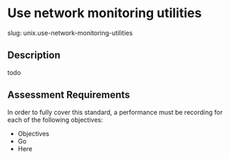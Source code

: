 
# Use network monitoring utilities

slug: unix.use-network-monitoring-utilities

## Description
todo

## Assessment Requirements
In order to fully cover this standard, a performance must be recording for each of the following objectives:

- Objectives
- Go
- Here

          